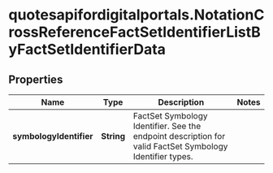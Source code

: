 # quotesapifordigitalportals.NotationCrossReferenceFactSetIdentifierListByFactSetIdentifierData

## Properties

Name | Type | Description | Notes
------------ | ------------- | ------------- | -------------
**symbologyIdentifier** | **String** | FactSet Symbology Identifier. See the endpoint description for valid FactSet Symbology Identifier types. | 


